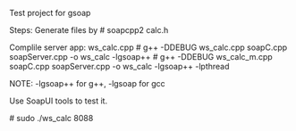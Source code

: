 Test project for gsoap

Steps:
Generate files by
\# soapcpp2 calc.h

Complile server app: ws_calc.cpp
\# g++ -DDEBUG ws_calc.cpp soapC.cpp soapServer.cpp -o ws_calc -lgsoap++
\# g++ -DDEBUG ws_calc_m.cpp soapC.cpp soapServer.cpp -o ws_calc -lgsoap++ -lpthread

NOTE: -lgsoap++ for g++, -lgsoap for gcc

Use SoapUI tools to test it.

\# sudo ./ws_calc 8088

